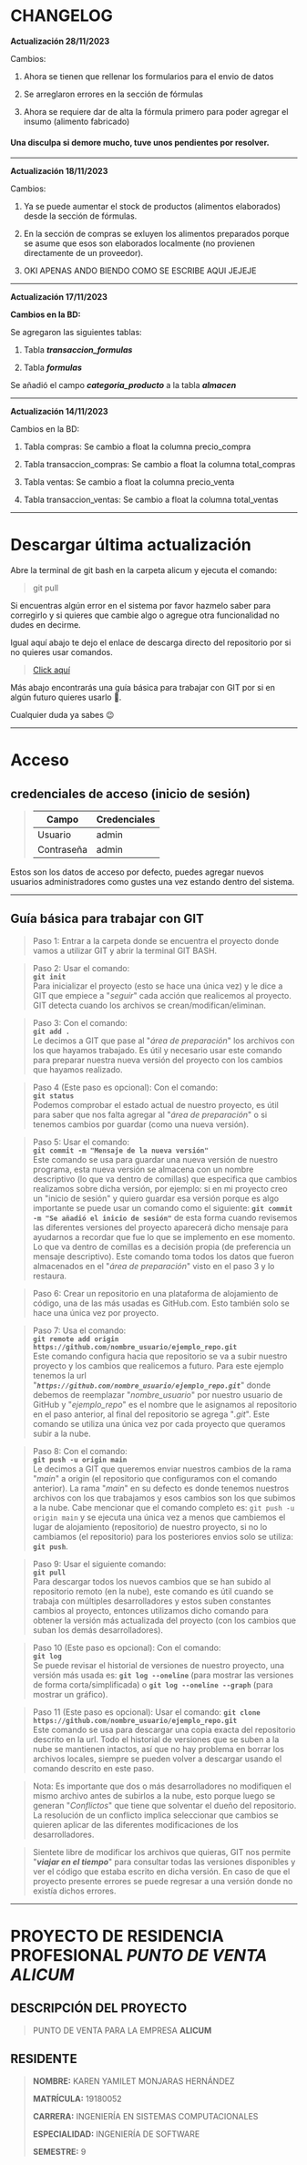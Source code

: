 # **CHANGELOG**

**Actualización 28/11/2023**

Cambios:

1. Ahora se tienen que rellenar los formularios para el envio de datos

2. Se arreglaron errores en la sección de fórmulas

3. Ahora se requiere dar de alta la fórmula primero para poder agregar el insumo (alimento fabricado) 

#### Una disculpa si demore mucho, tuve unos pendientes por resolver.

---

**Actualización 18/11/2023**

Cambios:

1. Ya se puede aumentar el stock de productos (alimentos elaborados) desde la sección de fórmulas.

2. En la sección de compras se exluyen los alimentos preparados porque se asume que esos son elaborados localmente (no provienen directamente de un proveedor).
3. OKI APENAS ANDO BIENDO COMO SE ESCRIBE AQUI JEJEJE

---

**Actualización 17/11/2023**

**Cambios en la BD:**

Se agregaron las siguientes tablas:

1. Tabla **_transaccion\_formulas_**

2. Tabla **_formulas_**

Se añadió el campo **_categoria\_producto_** a la tabla **_almacen_**

---

**Actualización 14/11/2023**

Cambios en la BD:

1. Tabla compras: Se cambio a float la columna precio_compra

2. Tabla transaccion_compras: Se cambio a float la columna total_compras

3. Tabla ventas: Se cambio a float la columna precio_venta

4. Tabla transaccion_ventas: Se cambio a float la columna total_ventas

---

# Descargar última actualización

Abre la terminal de git bash en la carpeta alicum y ejecuta el comando:
> git pull

Si encuentras algún error en el sistema por favor hazmelo saber para corregirlo y si quieres que cambie algo o agregue otra funcionalidad no dudes en decirme.

Igual aquí abajo te dejo el enlace de descarga directo del repositorio por si no quieres usar comandos.

>  [Click aquí](https://github.com/karen10monjaras/alicum/archive/refs/heads/main.zip "Alicum")

Más abajo encontrarás una guía básica para trabajar con GIT por si en algún futuro quieres usarlo 🔽. 

Cualquier duda ya sabes 😉

---

# Acceso

## credenciales de acceso (inicio de sesión)

> | Campo       | Credenciales |
> |-------------|--------------|
> | Usuario     | admin        |
> | Contraseña  | admin        |

Estos son los datos de acceso por defecto, puedes agregar nuevos usuarios administradores como gustes una vez estando dentro del sistema.

---

## Guía básica para trabajar con GIT

> Paso 1: Entrar a la carpeta donde se encuentra el proyecto donde vamos a utilizar GIT y abrir la terminal GIT BASH.

> Paso 2: Usar el comando:  
**`git init`**  
Para inicializar el proyecto (esto se hace una única vez) y le dice a GIT que empiece a "_seguir_" cada acción que realicemos al proyecto. GIT detecta cuando los archivos se crean/modifican/eliminan. 

> Paso 3: Con el comando:  
**`git add .`**  
Le decimos a GIT que pase al "_área de preparación_" los archivos con los que hayamos trabajado. Es útil y necesario usar este comando para preparar nuestra nueva versión del proyecto con los cambios que hayamos realizado.

> Paso 4 (Este paso es opcional): Con el comando:  
**`git status`**  
Podemos comprobar el estado actual de nuestro proyecto, es útil para saber que nos falta agregar al "_área de preparación_" o si tenemos cambios por guardar (como una nueva versión).

> Paso 5: Usar el comando:  
**`git commit -m "Mensaje de la nueva versión"`**  
Este comando se usa para guardar una nueva versión de nuestro programa, esta nueva versión se almacena con un nombre descriptivo (lo que va dentro de comillas)
que especifica que cambios realizamos sobre dicha versión, por ejemplo: si en mi proyecto creo un "inicio de sesión" y quiero guardar esa versión porque es algo importante se puede usar un comando como el siguiente: **`git commit -m "Se añadió el inicio de sesión"`** de esta forma cuando revisemos las diferentes versiones del proyecto aparecerá dicho mensaje para ayudarnos a recordar que fue lo que se implemento en ese momento. Lo que va dentro de comillas es a decisión propia (de preferencia un mensaje descriptivo). Este comando toma todos los datos que fueron almacenados en el "_área de preparación_" visto en el paso 3 y lo restaura.

> Paso 6: Crear un repositorio en una plataforma de alojamiento de código, una de las más usadas es GitHub.com. Esto también solo se hace una única vez por proyecto.

> Paso 7: Usa el comando:   
**`git remote add origin https://github.com/nombre_usuario/ejemplo_repo.git`**  
Este comando configura hacia que repositorio se va a subir nuestro proyecto y los cambios que realicemos a futuro. Para este ejemplo tenemos la url "**_`https://github.com/nombre_usuario/ejemplo_repo.git`_**" donde debemos de reemplazar "_nombre_usuario_" por nuestro usuario de GitHub y "_ejemplo_repo_" es el nombre que le asignamos al repositorio en el paso anterior, al final del repositorio se agrega "_.git_". Este comando se utiliza una única vez por cada proyecto que queramos subir a la nube.

> Paso 8: Con el comando:  
**`git push -u origin main`**  
Le decimos a GIT que queremos enviar nuestros cambios de la rama "_main_" a origin (el repositorio que configuramos con el comando anterior). La rama "_main_" en su defecto es donde tenemos nuestros archivos con los que trabajamos y esos cambios son los que subimos a la nube. Cabe mencionar que el comando completo es: `git push -u origin main` y se ejecuta una única vez a menos que cambiemos el lugar de alojamiento (repositorio) de nuestro proyecto, si no lo cambiamos (el repositorio) para los posteriores envios solo se utiliza: **`git push`**.

> Paso 9: Usar el siguiente comando:  
**`git pull`**  
Para descargar todos los nuevos cambios que se han subido al repositorio remoto (en la nube), este comando es útil cuando se trabaja con múltiples desarrolladores y estos suben constantes cambios al proyecto, entonces utilizamos dicho comando para obtener la versión más actualizada del proyecto (con los cambios que suban los demás desarrolladores).

> Paso 10 (Este paso es opcional): Con el comando:  
**`git log`**  
Se puede revisar el historial de versiones de nuestro proyecto, una versión más usada es: **`git log --oneline`** (para mostrar las versiones de forma corta/simplificada) o **`git log --oneline --graph`** (para mostrar un gráfico).

> Paso 11 (Este paso es opcional): Usar el comando:
**`git clone https://github.com/nombre_usuario/ejemplo_repo.git`**  
Este comando se usa para descargar una copia exacta del repositorio descrito en la url. Todo el historial de versiones que se suben a la nube se mantienen intactos, así que no hay problema en borrar los archivos locales, siempre se pueden volver a descargar usando el comando descrito en este paso.

> Nota: Es importante que dos o más desarrolladores no modifiquen el mismo archivo antes de subirlos a la nube, esto porque luego se generan "_Conflictos_" que tiene que solventar el dueño del repositorio. La resolución de un conflicto implica seleccionar que cambios se quieren aplicar de las diferentes modificaciones de los desarrolladores.

> Sientete libre de modificar los archivos que quieras, GIT nos permite "**_viajar en el tiempo_**" para consultar todas las versiones disponibles y ver el código que estaba escrito en dicha versión. En caso de que el proyecto presente errores se puede regresar a una versión donde no existía dichos errores.

---

# PROYECTO DE RESIDENCIA PROFESIONAL _**PUNTO DE VENTA ALICUM**_

## DESCRIPCIÓN DEL PROYECTO
>
> PUNTO DE VENTA PARA LA EMPRESA **ALICUM**
>

## RESIDENTE
>
> **NOMBRE:** KAREN YAMILET MONJARAS HERNÁNDEZ
>
> **MATRÍCULA:** 19180052
>
> **CARRERA:** INGENIERÍA EN SISTEMAS COMPUTACIONALES
>
> **ESPECIALIDAD:** INGENIERÍA DE SOFTWARE
>
> **SEMESTRE:** 9
>
